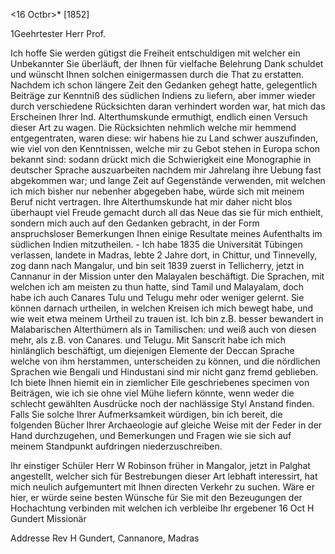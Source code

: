  <16 Octbr>* [1852]

1Geehrtester Herr Prof.

Ich hoffe Sie werden gütigst die Freiheit entschuldigen mit welcher ein Unbekannter Sie überläuft, der Ihnen für vielfache Belehrung Dank schuldet und wünscht Ihnen solchen einigermassen durch die That zu erstatten. Nachdem ich schon längere Zeit den Gedanken gehegt hatte, gelegentlich Beiträge zur Kenntniß des südlichen Indiens zu liefern, aber immer wieder durch verschiedene Rücksichten daran verhindert worden war, hat mich das Erscheinen Ihrer Ind. Alterthumskunde ermuthigt, endlich einen Versuch dieser Art zu wagen. Die Rücksichten nehmlich welche mir hemmend entgegentraten, waren diese: wir habens hie zu Land schwer auszufinden, wie viel von den Kenntnissen, welche mir zu Gebot stehen in Europa schon bekannt sind: sodann drückt mich die Schwierigkeit eine Monographie in deutscher Sprache auszuarbeiten nachdem mir Jahrelang ihre Uebung fast abgekommen war; und lange Zeit auf Gegenstände verwenden, mit welchen ich mich bisher nur nebenher abgegeben habe, würde sich mit meinem Beruf nicht vertragen. Ihre Alterthumskunde hat mir daher nicht blos überhaupt viel Freude gemacht durch all das Neue das sie für mich enthielt, sondern mich auch auf den Gedanken gebracht, in der Form anspruchsloser Bemerkungen Ihnen einige Resultate meines Aufenthalts im südlichen Indien mitzutheilen. - Ich habe 1835 die Universität Tübingen verlassen, landete in Madras, lebte 2 Jahre dort, in Chittur, und Tinnevelly, zog dann nach Mangalur, und bin seit 1839 zuerst in Tellicherry, jetzt in Cannanur in der Mission unter den Malayalen beschäftigt. Die Sprachen, mit welchen ich am meisten zu thun hatte, sind Tamil und Malayalam, doch habe ich auch Canares Tulu und Telugu mehr oder weniger gelernt. Sie können darnach urtheilen, in welchen Kreisen ich mich bewegt habe, und wie weit etwa meinem Urtheil zu trauen ist. Ich bin z.B. besser bewandert in Malabarischen Alterthümern als in Tamilischen: und weiß auch von diesen mehr, als z.B. von Canares. und Telugu. Mit Sanscrit habe ich mich hinlänglich beschäftigt, um diejenigen Elemente der Deccan Sprache welche von ihm herstammen, unterscheiden zu können, und die nördlichen Sprachen wie Bengali und Hindustani sind mir nicht ganz fremd geblieben. 
Ich biete Ihnen hiemit ein in ziemlicher Eile geschriebenes specimen von Beiträgen, wie ich sie ohne viel Mühe liefern könnte, wenn weder die schlecht gewählten Ausdrücke noch der nachlässige Styl Anstand finden. Falls Sie solche Ihrer Aufmerksamkeit würdigen, bin ich bereit, die folgenden Bücher Ihrer Archaeologie auf gleiche Weise mit der Feder in der Hand durchzugehen, und Bemerkungen und Fragen wie sie sich auf meinem Standpunkt aufdringen niederzuschreiben.

Ihr einstiger Schüler Herr W Robinson früher in Mangalor, jetzt in Palghat angestellt, welcher sich für Bestrebungen dieser Art lebhaft interessirt, hat mich neulich aufgemuntert mit Ihnen directen Verkehr zu suchen. Wäre er hier, er würde seine besten Wünsche für Sie mit den Bezeugungen der Hochachtung verbinden mit welchen ich verbleibe
 Ihr ergebener
16 Oct H Gundert
 Missionär

Addresse Rev H Gundert, Cannanore, Madras
